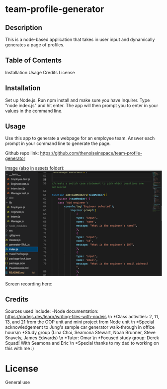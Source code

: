 # team-profile-generator

## Description

This is a node-based application that takes in user input and dynamically generates a page of profiles. 

## Table of Contents

Installation
Usage
Credits
License

## Installation

Set up Node.js. Run npm install and make sure you have Inquirer. Type "node index.js" and hit enter. The app will then prompt you to enter in your values in the command line.

## Usage

Use this app to generate a webpage for an employee team. Answer each prompt in your command line to generate the page.

Github repo link: https://github.com/thenoiseinspace/team-profile-generator 

Image (also in assets folder): 
<img src="./assets/screenshot1.png">


Screen recording here: 

## Credits

Sources used include: -Node documentation: https://nodejs.dev/learn/writing-files-with-nodejs \n
*Class activities: 2, 11, 13, and 21 from the OOP unit and mini project from Node unit \n
*Special acknowledgement to Jung's sample car generator walk-through in office hours\n
*Study group (Lina Choi, Seamona Stewart, Noah Brunner, Steve Snavely, James Edwards) \n
*Tutor: Omar \n
*Focused study group: Derek Squad! With Seamona and Eric \n
*Special thanks to my dad to working on this with me :) 

# License

General use